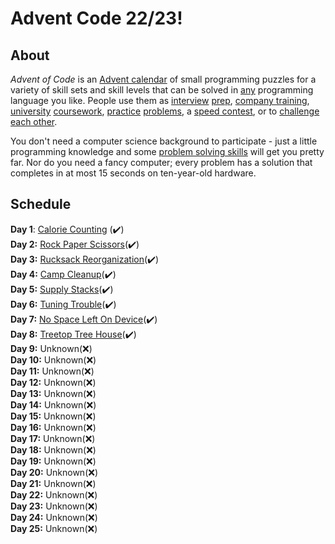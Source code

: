 # Advent Code 22/23!


## About
_Advent of Code_  is an  [Advent calendar](https://en.wikipedia.org/wiki/Advent_calendar)  of small programming puzzles for a variety of skill sets and skill levels that can be solved in  [any](https://github.com/search?q=advent+of+code)  programming language you like. People use them as  [interview](https://y3l2n.com/2018/05/09/interview-prep-advent-of-code/)  [prep](https://twitter.com/dznqbit/status/1037607793144938497),  [company training](https://twitter.com/pgoultiaev/status/950805811583963137),  [university](https://gitlab.com/imhoffman/fa19b4-mat3006/wikis/home)  [coursework](https://gribblelab.org/teaching/scicomp2021/index.html),  [practice](https://twitter.com/mrdanielklein/status/936267621468483584)  [problems](https://comp215.blogs.rice.edu/), a  [speed contest](https://adventofcode.com/leaderboard), or to  [challenge each other](https://www.reddit.com/r/adventofcode/search?q=flair%3Aupping&restrict_sr=on).

You don't need a computer science background to participate - just a little programming knowledge and some  [problem solving skills](https://www.reddit.com/r/adventofcode/comments/7kd8jt/what_would_you_say_are_the_minimal_skills_for/dre0uu3/)  will get you pretty far. Nor do you need a fancy computer; every problem has a solution that completes in at most 15 seconds on ten-year-old hardware.

## Schedule
**Day 1**: [Calorie Counting](https://github.com/cracksuxer/AdventCode-2223/tree/Day1) (✔️)\
**Day 2:** [Rock Paper Scissors](https://github.com/cracksuxer/AdventCode-2223/tree/Day2)(✔️)\
**Day 3:** [Rucksack Reorganization](https://github.com/cracksuxer/AdventCode-2223/tree/Day3)(✔️)\
**Day 4:** [Camp Cleanup](https://github.com/cracksuxer/AdventCode-2223/tree/Day4)(✔️)\
**Day 5:** [Supply Stacks](https://github.com/cracksuxer/AdventCode-2223/tree/Day5)(✔️)\
**Day 6:** [Tuning Trouble](https://github.com/cracksuxer/AdventCode-2223/tree/Day6)(✔️)\
**Day 7:** [No Space Left On Device](https://github.com/cracksuxer/AdventCode-2223/tree/Day7)(✔️)\
**Day 8:** [Treetop Tree House](https://github.com/cracksuxer/AdventCode-2223/tree/Day8)(✔️)\
**Day 9:** Unknown(❌)\
**Day 10:** Unknown(❌)\
**Day 11:** Unknown(❌)\
**Day 12:** Unknown(❌)\
**Day 13:** Unknown(❌)\
**Day 14:** Unknown(❌)\
**Day 15:** Unknown(❌)\
**Day 16:** Unknown(❌)\
**Day 17:** Unknown(❌)\
**Day 18:** Unknown(❌)\
**Day 19:** Unknown(❌)\
**Day 20:** Unknown(❌)\
**Day 21:** Unknown(❌)\
**Day 22:** Unknown(❌)\
**Day 23:** Unknown(❌)\
**Day 24:** Unknown(❌)\
**Day 25:** Unknown(❌)

